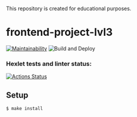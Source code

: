 This repository is created for educational purposes.

# frontend-project-lvl3

[![Maintainability](https://api.codeclimate.com/v1/badges/aafba8b29dd304f6a6ec/maintainability)](https://codeclimate.com/github/philosatom/frontend-project-lvl3/maintainability)
![Build and Deploy](https://github.com/philosatom/frontend-project-lvl3/workflows/build-n-deploy/badge.svg)
### Hexlet tests and linter status:
[![Actions Status](https://github.com/philosatom/frontend-project-lvl3/workflows/hexlet-check/badge.svg)](https://github.com/philosatom/frontend-project-lvl3/actions)

## Setup
```sh
$ make install
```

